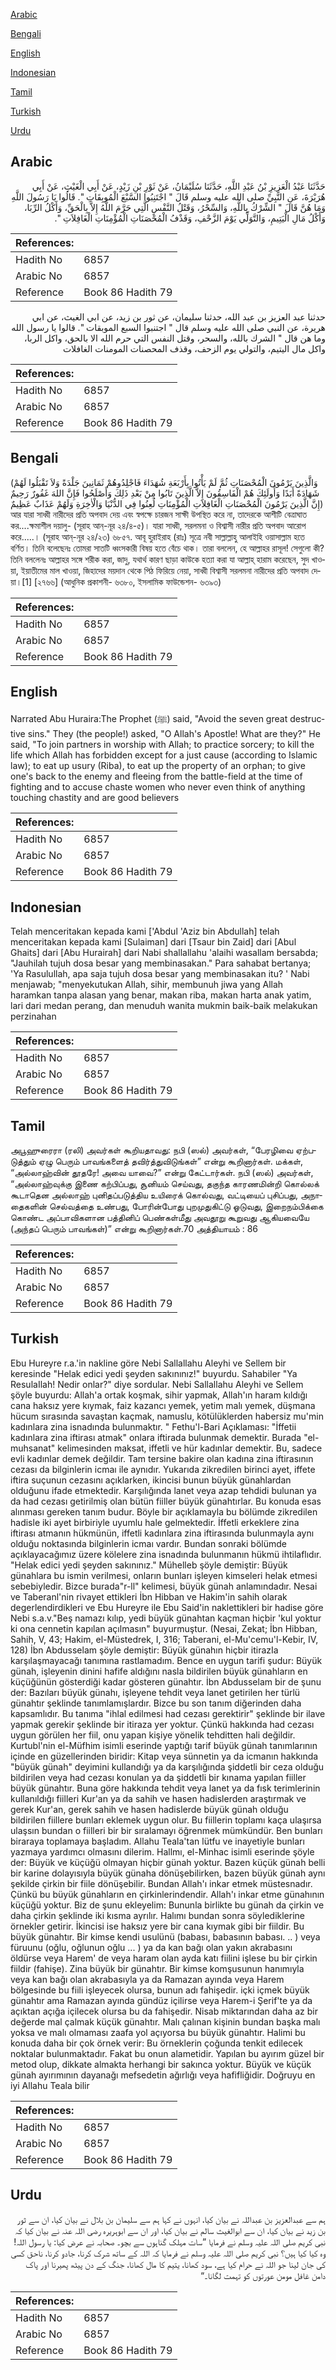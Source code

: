 [Arabic](#arabic)

[Bengali](#bengali)

[English](#english)

[Indonesian](#indonesian)

[Tamil](#tamil)

[Turkish](#turkish)

[Urdu](#urdu)

## Arabic


<div dir="rtl" lang="ar" style={{fontSize:'larger',backgroundColor:'#f8f9fa',padding:20}}>
حَدَّثَنَا عَبْدُ الْعَزِيزِ بْنُ عَبْدِ اللَّهِ، حَدَّثَنَا سُلَيْمَانُ، عَنْ ثَوْرِ بْنِ زَيْدٍ، عَنْ أَبِي الْغَيْثِ، عَنْ أَبِي هُرَيْرَةَ، عَنِ النَّبِيِّ صلى الله عليه وسلم قَالَ ‏"‏ اجْتَنِبُوا السَّبْعَ الْمُوبِقَاتِ ‏"‏‏.‏ قَالُوا يَا رَسُولَ اللَّهِ وَمَا هُنَّ قَالَ ‏"‏ الشِّرْكُ بِاللَّهِ، وَالسِّحْرُ، وَقَتْلُ النَّفْسِ الَّتِي حَرَّمَ اللَّهُ إِلاَّ بِالْحَقِّ، وَأَكْلُ الرِّبَا، وَأَكْلُ مَالِ الْيَتِيمِ، وَالتَّوَلِّي يَوْمَ الزَّحْفِ، وَقَذْفُ الْمُحْصَنَاتِ الْمُؤْمِنَاتِ الْغَافِلاَتِ ‏"‏‏.‏
</div>
<div style={{backgroundColor:'#f8f9fa',padding:20, marginBottom: 10}}><table> <thead> <tr> <th>References:</th> <th></th> </tr> </thead> <tbody><tr><td>Hadith No</td><td>6857</td></tr><tr><td>Arabic No</td><td>6857</td></tr><tr><td>Reference</td><td>Book 86 Hadith 79</td></tr></tbody></table></div>


<div dir="rtl" lang="ar" style={{fontSize:'larger',backgroundColor:'#f8f9fa',padding:20}}>
حدثنا عبد العزيز بن عبد الله، حدثنا سليمان، عن ثور بن زيد، عن ابي الغيث، عن ابي هريرة، عن النبي صلى الله عليه وسلم قال " اجتنبوا السبع الموبقات ". قالوا يا رسول الله وما هن قال " الشرك بالله، والسحر، وقتل النفس التي حرم الله الا بالحق، واكل الربا، واكل مال اليتيم، والتولي يوم الزحف، وقذف المحصنات المومنات الغافلات
</div>
<div style={{backgroundColor:'#f8f9fa',padding:20, marginBottom: 10}}><table> <thead> <tr> <th>References:</th> <th></th> </tr> </thead> <tbody><tr><td>Hadith No</td><td>6857</td></tr><tr><td>Arabic No</td><td>6857</td></tr><tr><td>Reference</td><td>Book 86 Hadith 79</td></tr></tbody></table></div>

## Bengali


<div dir="ltr" lang="bn" style={{fontSize:'larger',backgroundColor:'#f8f9fa',padding:20}}>
(وَالَّذِينَ يَرْمُونَ الْمُحْصَنَاتِ ثُمَّ لَمْ يَأْتُوا بِأَرْبَعَةِ شُهَدَاءَ فَاجْلِدُوهُمْ ثَمَانِينَ جَلْدَةً وَلاَ تَقْبَلُوا لَهُمْ شَهَادَةً أَبَدًا وَأُولَئِكَ هُمْ الْفَاسِقُونَ إِلاَّ الَّذِينَ تَابُوا مِنْ بَعْدِ ذَلِكَ وَأَصْلَحُوا فَإِنَّ اللهَ غَفُورٌ رَحِيمٌ إِنَّ الَّذِينَ يَرْمُونَ الْمُحْصَنَاتِ الْغَافِلاَتِ الْمُؤْمِنَاتِ لُعِنُوا فِي الدُّنْيَا وَالْاٰخِرَةِ وَلَهُمْ عَذَابٌ عَظِيمٌ) আর যারা সাধ্বী নারীদের প্রতি অপবাদ দেয় এবং স্বপক্ষে চারজন সাক্ষী উপস্থিত করে না, তাদেরকে আশীটি বেত্রাঘাত কর....ক্ষমাশীল দয়ালু- (সূরাহ আন্-নূর ২৪/৪-৫)। যারা সাধ্বী, সরলমনা ও বিশ্বাসী নারীর প্রতি অপবাদ আরোপ করে.....। (সূরাহ আন্-নূর ২৪/২৩) ৬৮৫৭. আবূ হুরাইরাহ (রাঃ) সূত্রে নবী সাল্লাল্লাহু আলাইহি ওয়াসাল্লাম হতে বর্ণিত। তিনি বলেছেনঃ তোমরা সাতটি ধ্বংসকারী বিষয় হতে বেঁচে থাক। তারা বললেন, হে আল্লাহর রাসূল! সেগুলো কী? তিনি বললেনঃ আল্লাহর সঙ্গে শরীক করা, জাদু, যথার্থ কারণ ছাড়া কাউকে হত্যা করা যা আল্লাহ্ হারাম করেছেন, সুদ খাওয়া, ইয়াতীমের মাল খাওয়া, জিহাদের ময়দান থেকে পিঠ ফিরিয়ে নেয়া, সাধ্বী বিশ্বাসী সরলমনা নারীদের প্রতি অপবাদ দেয়া।[1] [২৭৬৬] (আধুনিক প্রকাশনী- ৬৩৮০, ইসলামিক ফাউন্ডেশন- ৬৩৯৩)
</div>
<div style={{backgroundColor:'#f8f9fa',padding:20, marginBottom: 10}}><table> <thead> <tr> <th>References:</th> <th></th> </tr> </thead> <tbody><tr><td>Hadith No</td><td>6857</td></tr><tr><td>Arabic No</td><td>6857</td></tr><tr><td>Reference</td><td>Book 86 Hadith 79</td></tr></tbody></table></div>

## English


<div dir="ltr" lang="en" style={{fontSize:'larger',backgroundColor:'#f8f9fa',padding:20}}>
Narrated Abu Huraira:The Prophet (ﷺ) said, "Avoid the seven great destructive sins." They (the people!) asked, "O Allah's Apostle! What are they?" He said, "To join partners in worship with Allah; to practice sorcery; to kill the life which Allah has forbidden except for a just cause (according to Islamic law); to eat up usury (Riba), to eat up the property of an orphan; to give one's back to the enemy and fleeing from the battle-field at the time of fighting and to accuse chaste women who never even think of anything touching chastity and are good believers
</div>
<div style={{backgroundColor:'#f8f9fa',padding:20, marginBottom: 10}}><table> <thead> <tr> <th>References:</th> <th></th> </tr> </thead> <tbody><tr><td>Hadith No</td><td>6857</td></tr><tr><td>Arabic No</td><td>6857</td></tr><tr><td>Reference</td><td>Book 86 Hadith 79</td></tr></tbody></table></div>

## Indonesian


<div dir="ltr" lang="id" style={{fontSize:'larger',backgroundColor:'#f8f9fa',padding:20}}>
Telah menceritakan kepada kami ['Abdul 'Aziz bin Abdullah] telah menceritakan kepada kami [Sulaiman] dari [Tsaur bin Zaid] dari [Abul Ghaits] dari [Abu Hurairah] dari Nabi shallallahu 'alaihi wasallam bersabda; "Jauhilah tujuh dosa besar yang membinasakan." Para sahabat bertanya; 'Ya Rasulullah, apa saja tujuh dosa besar yang membinasakan itu? ' Nabi menjawab; "menyekutukan Allah, sihir, membunuh jiwa yang Allah haramkan tanpa alasan yang benar, makan riba, makan harta anak yatim, lari dari medan perang, dan menuduh wanita mukmin baik-baik melakukan perzinahan
</div>
<div style={{backgroundColor:'#f8f9fa',padding:20, marginBottom: 10}}><table> <thead> <tr> <th>References:</th> <th></th> </tr> </thead> <tbody><tr><td>Hadith No</td><td>6857</td></tr><tr><td>Arabic No</td><td>6857</td></tr><tr><td>Reference</td><td>Book 86 Hadith 79</td></tr></tbody></table></div>

## Tamil


<div dir="ltr" lang="ta" style={{fontSize:'larger',backgroundColor:'#f8f9fa',padding:20}}>
அபூஹுரைரா (ரலி) அவர்கள் கூறியதாவது: நபி (ஸல்) அவர்கள், “பேரழிவை ஏற்படுத்தும் ஏழு பெரும் பாவங்களைத் தவிர்த்துவிடுங்கள்” என்று கூறினார்கள். மக்கள், “அல்லாஹ்வின் தூதரே! அவை யாவை?” என்று கேட்டார்கள். நபி (ஸல்) அவர்கள், “அல்லாஹ்வுக்கு இணை கற்பிப்பது, சூனியம் செய்வது, தகுந்த காரணமின்றி கொல்லக் கூடாதென அல்லாஹ் புனிதப்படுத்திய உயிரைக் கொல்வது, வட்டியைப் புசிப்பது, அநாதைகளின் செல்வத்தை உண்பது, போரின்போது புறமுதுகிட்டு ஓடுவது, இறைநம்பிக்கை கொண்ட அப்பாவிகளான பத்தினிப் பெண்கள்மீது அவதூறு கூறுவது ஆகியவையே (அந்தப் பெரும் பாவங்கள்)” என்று கூறினார்கள்.70 அத்தியாயம் : 86
</div>
<div style={{backgroundColor:'#f8f9fa',padding:20, marginBottom: 10}}><table> <thead> <tr> <th>References:</th> <th></th> </tr> </thead> <tbody><tr><td>Hadith No</td><td>6857</td></tr><tr><td>Arabic No</td><td>6857</td></tr><tr><td>Reference</td><td>Book 86 Hadith 79</td></tr></tbody></table></div>

## Turkish


<div dir="ltr" lang="tr" style={{fontSize:'larger',backgroundColor:'#f8f9fa',padding:20}}>
Ebu Hureyre r.a.'in nakline göre Nebi Sallallahu Aleyhi ve Sellem bir keresinde "Helak edici yedi şeyden sakınınız!" buyurdu. Sahabiler "Ya ResulaIlah! Nedir onlar?" diye sordular. Nebi Sallallahu Aleyhi ve Sellem şöyle buyurdu: Allah'a ortak koşmak, sihir yapmak, Allah'ın haram kıldığı cana haksız yere kıymak, faiz kazancı yemek, yetim malı yemek, düşmana hücum sırasında savaştan kaçmak, namuslu, kötülüklerden habersiz mu'min kadınlara zina isnadında bulunmaktır. " Fethu'l-Bari Açıklaması: "İffetii kadınlara zina iftirası atmak" onlara iftirada bulunmak demektir. Burada "el-muhsanat" kelimesinden maksat, iffetli ve hür kadınlar demektir. Bu, sadece evli kadınlar demek değildir. Tam tersine bakire olan kadına zina iftirasının cezası da bilginlerin icmaı ile aynıdır. Yukarıda zikredilen birinci ayet, iffete iftira suçunun cezasını açıklarken, ikincisi bunun büyük günahlardan olduğunu ifade etmektedir. Karşılığında lanet veya azap tehdidi bulunan ya da had cezası getirilmiş olan bütün fiiller büyük günahtırlar. Bu konuda esas alınması gereken tanım budur. Böyle bir açıklamayla bu bölümde zikredilen hadisle iki ayet birbiriyle uyumlu hale gelmektedir. İffetli erkeklere zina iftirası atmanın hükmünün, iffetli kadınlara zina iftirasında bulunmayla aynı olduğu noktasında bilginlerin icmaı vardır. Bundan sonraki bölümde açıklayacağımız üzere kölelere zina isnadında bulunmanın hükmü ihtilaflıdır. "Helak edici yedi şeyden sakınınız." Mühelleb şöyle demiştir: Büyük günahlara bu ismin verilmesi, onların bunları işleyen kimseleri helak etmesi sebebiyledir. Bizce burada"r-ll" kelimesi, büyük günah anlamındadır. Nesai ve Taberanl'nin rivayet ettikleri İbn Hibban ve Hakim'in sahih olarak degerlendirdikleri ve Ebu Hureyre ile Ebu Said'in naklettikleri bir hadise göre Nebi s.a.v."Beş namazı kılıp, yedi büyük günahtan kaçman hiçbir 'kul yoktur ki ona cennetin kapılan açılmasın" buyurmuştur. (Nesai, Zekat; İbn Hibban, Sahih, V, 43; Hakim, el-Müstedrek, I, 316; Taberani, el-Mu'cemu'l-Kebir, IV, 128) İbn Abdusselam şöyle demiştir: Büyük günahın hiçbir itirazIa karşılaşmayacağı tanımına rastlamadım. Bence en uygun tarifi şudur: Büyük günah, işleyenin dinini hafife aldığını nasla bildirilen büyük günahların en küçüğünün gösterdiği kadar gösteren günahtır. İbn Abdusselam bir de şunu der: Bazıları büyük günahı, işleyene tehdit veya lanet getirilen her türlü günahtır şeklinde tanımlamışlardır. Bizce bu son tanım diğerinden daha kapsamlıdır. Bu tanıma "ihlal edilmesi had cezası gerektirir" şeklinde bir ilave yapmak gerekir şeklinde bir itiraza yer yoktur. Çünkü hakkında had cezası uygun görülen her fiil, onu yapan kişiye yönelik tehditten hali değildir. Kurtubl'nin el-Müfhim isimli eserinde yaptığı tarif büyük günah tanımlarının içinde en güzellerinden biridir: Kitap veya sünnetin ya da icmanın hakkında "büyük günah" deyimini kullandığı ya da karşılığında şiddetli bir ceza olduğu bildirilen veya had cezası konulan ya da şiddetli bir kınama yapılan fiiller büyük günahtır. Buna göre hakkında tehdit veya lanet ya da fısk terimlerinin kullanıldığı fiilleri Kur'an ya da sahih ve hasen hadislerden araştırmak ve gerek Kur'an, gerek sahih ve hasen hadislerde büyük günah olduğu bildirilen fiillere bunları eklemek uygun olur. Bu fiillerin toplamı kaça ulaşırsa ulaşsın bundan o fiilleri bir bir sıralamayı öğrenmek mümkündür. Ben bunları biraraya toplamaya başladım. Allahu Teala'tan lütfu ve inayetiyle bunları yazmaya yardımcı olmasını dilerim. Hallmı, el-Minhac isimli eserinde şöyle der: Büyük ve küçüğü olmayan hiçbir günah yoktur. Bazen küçük günah belli bir karine dolayısıyla büyük günaha dönüşebilirken, bazen büyük günah aynı şekilde çirkin bir fiile dönüşebilir. Bundan Allah'ı inkar etmek müstesnadır. Çünkü bu büyük günahların en çirkinlerindendir. Allah'ı inkar etme günahının küçüğü yoktur. Biz de şunu ekleyelim: Bununla birlikte bu günah da çirkin ve daha çirkin şeklinde iki kısma ayrılır. Halımı bundan sonra söylediklerine örnekler getirir. İkincisi ise haksız yere bir cana kıymak gibi bir fiildir. Bu büyük günahtır. Bir kimse kendi usulünü (babası, babasının babası. .. ) veya füruunu (oğlu, oğlunun oğlu ... ) ya da kan bağı olan yakın akrabasını öldürse veya Harem' de veya haram olan ayda katı fiilini işlese bu bir çirkin fiildir (fahişe). Zina büyük bir günahtır. Bir kimse komşusunun hanımıyla veya kan bağı olan akrabasıyla ya da Ramazan ayında veya Harem bölgesinde bu fiili işleyecek olursa, bunun adı fahişedir. içki içmek büyük günahtır ama Ramazan ayında gündüz içilirse veya Harem-i Şerif'te ya da açıktan açığa içilecek olursa bu da fahişedir. Nisab miktarından daha az bir değerde mal çalmak küçük günahtır. Malı çalınan kişinin bundan başka malı yoksa ve malı olmaması zaafa yol açıyorsa bu büyük günahtır. Halimi bu konuda daha bir çok örnek verir: Bu örneklerin çoğunda tenkit edilecek noktalar bulunmaktadır. Fakat bu onun alametidir. Yapılan bu ayırım güzel bir metod olup, dikkate almakta herhangi bir sakınca yoktur. Büyük ve küçük günah ayırımının dayanağı mefsedetin ağırlığı veya hafifliğidir. Doğruyu en iyi Allahu Teala bilir
</div>
<div style={{backgroundColor:'#f8f9fa',padding:20, marginBottom: 10}}><table> <thead> <tr> <th>References:</th> <th></th> </tr> </thead> <tbody><tr><td>Hadith No</td><td>6857</td></tr><tr><td>Arabic No</td><td>6857</td></tr><tr><td>Reference</td><td>Book 86 Hadith 79</td></tr></tbody></table></div>

## Urdu


<div dir="rtl" lang="ur" style={{fontSize:'larger',backgroundColor:'#f8f9fa',padding:20}}>
ہم سے عبدالعزیز بن عبداللہ نے بیان کیا، انہوں نے کہا ہم سے سلیمان بن بلال نے بیان کیا، ان سے ثور بن زید نے بیان کیا، ان سے ابوالغیث سالم نے بیان کیا، اور ان سے ابوہریرہ رضی اللہ عنہ نے بیان کیا کہ نبی کریم صلی اللہ علیہ وسلم نے فرمایا ”سات مہلک گناہوں سے بچو۔ صحابہ نے عرض کیا: یا رسول اللہ! وہ کیا کیا ہیں؟ نبی کریم صلی اللہ علیہ وسلم نے فرمایا کہ اللہ کے ساتھ شرک کرنا، جادو کرنا، ناحق کسی کی جان لینا جو اللہ نے حرام کیا ہے، سود کھانا، یتیم کا مال کھانا، جنگ کے دن پیٹھ پھیرنا اور پاک دامن غافل مومن عورتوں کو تہمت لگانا۔“
</div>
<div style={{backgroundColor:'#f8f9fa',padding:20, marginBottom: 10}}><table> <thead> <tr> <th>References:</th> <th></th> </tr> </thead> <tbody><tr><td>Hadith No</td><td>6857</td></tr><tr><td>Arabic No</td><td>6857</td></tr><tr><td>Reference</td><td>Book 86 Hadith 79</td></tr></tbody></table></div>
